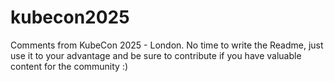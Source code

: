 # kubecon2025

Comments from KubeCon 2025 - London. No time to write the Readme, just use it to your advantage and be sure to contribute if you have valuable content for the community :) 
